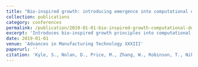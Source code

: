 ```yaml
---
title: "Bio-inspired growth: introducing emergence into computational design"
collection: publications
category: conferences
permalink: /publication/2019-01-01-bio-inspired-growth-computational-design
excerpt: 'Introduces bio-inspired growth principles into computational design, enabling emergent design behaviors through natural growth patterns and algorithms.'
date: 2019-01-01
venue: 'Advances in Manufacturing Technology XXXIII'
paperurl: ''
citation: 'Kyle, S., Nolan, D., Price, M., Zhang, W., Robinson, T., Nikolopoulos, D. S., & Barbhuiya, S. (2019). &quot;Bio-inspired growth: introducing emergence into computational design.&quot; In <i>Advances in Manufacturing Technology XXXIII</i> (pp. 379-385). IOS Press.'
---
```

